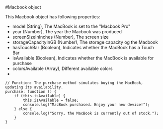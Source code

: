 #Macbook object

This Macbook object has following properties:
- model (String), The MacBook is set to the "Macbook Pro"
- year (Number), The year the Macbook was produced
- screenSizeInInches (Number), The screen size
- storageCapacityInGB (Number), The storage capacity og the Macbook
- hasTouchBar (Boolean), Indicates whether the MacBook has a Touch Bar
- isAvailable (Boolean), Indicates whether the MacBook is available for purchase
- colorsAvailable (Array), Different available colors
-
    
    // Function: The purchase method simulates buying the MacBook, updating its availability.
    purchase: function () {
        if (this.isAvailable) {
            this.isAvailable = false;
            console.log("MacBook purchased. Enjoy your new device!");
        } else {
            console.log("Sorry, the MacBook is currently out of stock.");
        }
    }